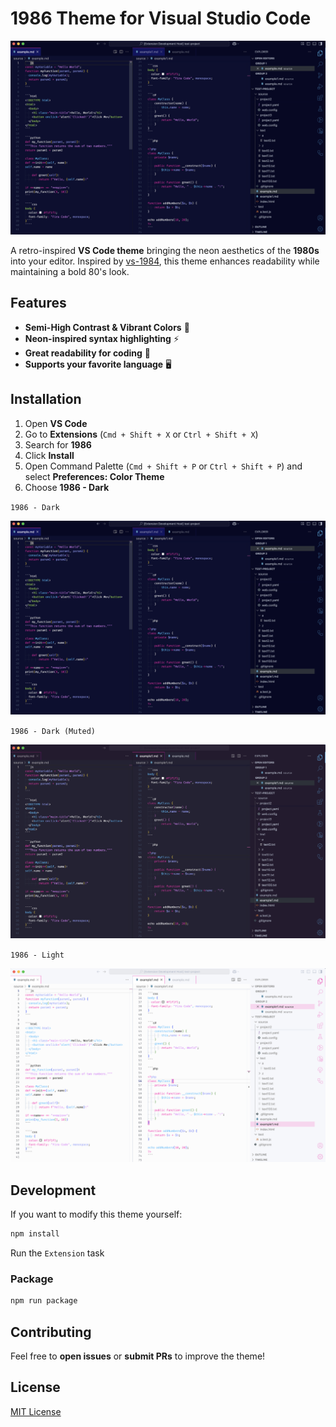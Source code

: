 # 1986 Theme for Visual Studio Code

![Screenshot](./images/screenshot-dark.png)

A retro-inspired **VS Code theme** bringing the neon aesthetics of the **1980s** into your editor. Inspired by [vs-1984](https://github.com/juanmnl/vs-1984), this theme enhances readability while maintaining a bold 80's look.

## Features

- **Semi-High Contrast & Vibrant Colors** 🎨
- **Neon-inspired syntax highlighting** ⚡️
- **Great readability for coding** 💾
- **Supports your favorite language** 🖥️

## Installation

1. Open **VS Code**
2. Go to **Extensions** (`Cmd + Shift + X` or `Ctrl + Shift + X`)
3. Search for **1986**
4. Click **Install**
5. Open Command Palette (`Cmd + Shift + P` or `Ctrl + Shift + P`) and select **Preferences: Color Theme**
6. Choose **1986 - Dark**

`1986 - Dark`

![Screenshot](./images/screenshot-dark.png)

`1986 - Dark (Muted)`

![Screenshot](./images/screenshot-dark-muted.png)

`1986 - Light`

![Screenshot](./images/screenshot-light.png)

## Development

If you want to modify this theme yourself:

```sh
npm install
```

Run the `Extension` task

### Package

```sh
npm run package
```

## Contributing

Feel free to **open issues** or **submit PRs** to improve the theme!

## License

[MIT License](LICENSE)
